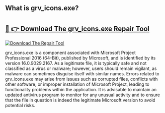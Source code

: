 ## What is grv_icons.exe? 

# <h2><a href="https://exedetect.com/download.php?grv_icons.exe">🔗 👉 Download The grv_icons.exe Repair Tool</a></h2>

[![Download The Repair Tool](https://exedetect.com/download-button.jpg)](https://exedetect.com/download.php?grv_icons.exe)

grv_icons.exe is a component associated with Microsoft Project Professional 2016 (64-Bit), published by Microsoft, and is identified by its version 16.0.9029.2167. As a legitimate file, it is typically safe and not classified as a virus or malware; however, users should remain vigilant, as malware can sometimes disguise itself with similar names. Errors related to grv_icons.exe may arise from issues such as corrupted files, conflicts with other software, or improper installation of Microsoft Project, leading to functionality problems within the application. It is advisable to maintain an updated antivirus program to monitor for any unusual activity and to ensure that the file in question is indeed the legitimate Microsoft version to avoid potential risks.